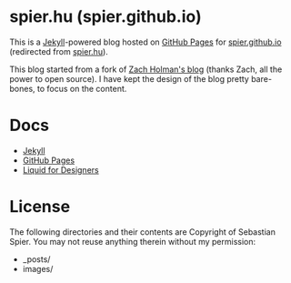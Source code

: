 # spier.hu (spier.github.io)

This is a [Jekyll][]-powered blog hosted on [GitHub Pages][] for [spier.github.io][] (redirected from [spier.hu][]).

This blog started from a fork of [Zach Holman's blog](http://zachholman.com) (thanks Zach, all the power to open source). I have kept the design of the blog pretty bare-bones, to focus on the content.

# Docs

* [Jekyll][]
* [GitHub Pages][]
* [Liquid for Designers](https://github.com/shopify/liquid/wiki/liquid-for-designers)

# License

The following directories and their contents are Copyright of Sebastian Spier. You may not reuse anything therein without my permission:

* _posts/
* images/

[Jekyll]: https://jekyllrb.com/
[spier.github.io]: http://spier.github.io
[spier.hu]: https://spier.hu
[GitHub Pages]: http://pages.github.com/

